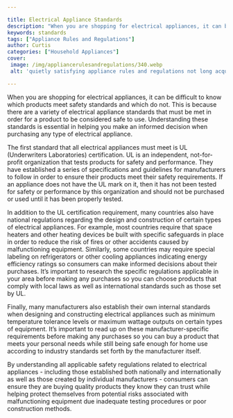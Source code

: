 ```yaml
---

title: Electrical Appliance Standards
description: "When you are shopping for electrical appliances, it can be difficult to know which products meet safety standards and which do not...you wont regret reading on"
keywords: standards
tags: ["Appliance Rules and Regulations"]
author: Curtis
categories: ["Household Appliances"]
cover: 
 image: /img/appliancerulesandregulations/340.webp
 alt: 'quietly satisfying appliance rules and regulations not long acquired'

---
```


When you are shopping for electrical appliances, it can be difficult to know which products meet safety standards and which do not. This is because there are a variety of electrical appliance standards that must be met in order for a product to be considered safe to use. Understanding these standards is essential in helping you make an informed decision when purchasing any type of electrical appliance.

The first standard that all electrical appliances must meet is UL (Underwriters Laboratories) certification. UL is an independent, not-for-profit organization that tests products for safety and performance. They have established a series of specifications and guidelines for manufacturers to follow in order to ensure their products meet their safety requirements. If an appliance does not have the UL mark on it, then it has not been tested for safety or performance by this organization and should not be purchased or used until it has been properly tested.

In addition to the UL certification requirement, many countries also have national regulations regarding the design and construction of certain types of electrical appliances. For example, most countries require that space heaters and other heating devices be built with specific safeguards in place in order to reduce the risk of fires or other accidents caused by malfunctioning equipment. Similarly, some countries may require special labeling on refrigerators or other cooling appliances indicating energy efficiency ratings so consumers can make informed decisions about their purchases. It’s important to research the specific regulations applicable in your area before making any purchases so you can choose products that comply with local laws as well as international standards such as those set by UL. 

Finally, many manufacturers also establish their own internal standards when designing and constructing electrical appliances such as minimum temperature tolerance levels or maximum wattage outputs on certain types of equipment. It’s important to read up on these manufacturer-specific requirements before making any purchases so you can buy a product that meets your personal needs while still being safe enough for home use according to industry standards set forth by the manufacturer itself. 

By understanding all applicable safety regulations related to electrical appliances - including those established both nationally and internationally as well as those created by individual manufacturers - consumers can ensure they are buying quality products they know they can trust while helping protect themselves from potential risks associated with malfunctioning equipment due inadequate testing procedures or poor construction methods.
